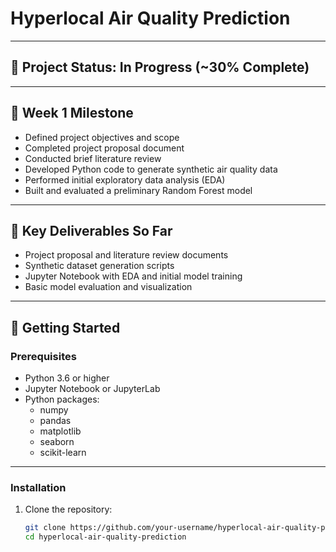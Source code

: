 # Hyperlocal Air Quality Prediction

---

## 🚧 Project Status: In Progress (~30% Complete)

---

## 📅 Week 1 Milestone

- Defined project objectives and scope
- Completed project proposal document
- Conducted brief literature review
- Developed Python code to generate synthetic air quality data
- Performed initial exploratory data analysis (EDA)
- Built and evaluated a preliminary Random Forest model

---

## 🎯 Key Deliverables So Far

- Project proposal and literature review documents
- Synthetic dataset generation scripts
- Jupyter Notebook with EDA and initial model training
- Basic model evaluation and visualization

---

## 🚀 Getting Started

### Prerequisites

- Python 3.6 or higher
- Jupyter Notebook or JupyterLab
- Python packages:
  - numpy
  - pandas
  - matplotlib
  - seaborn
  - scikit-learn

---

### Installation

1. Clone the repository:

   ```bash
   git clone https://github.com/your-username/hyperlocal-air-quality-prediction.git
   cd hyperlocal-air-quality-prediction
